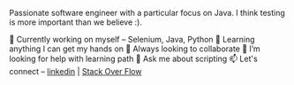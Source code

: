 Passionate software engineer with a particular focus on Java. I think testing is more important than we believe :).

🔭 Currently working on myself – Selenium, Java, Python
🌱 Learning anything I can get my hands on
👯 Always looking to collaborate
🤔 I’m looking for help with learning path
💬 Ask me about scripting
📫 Let's connect – [linkedin](https://www.linkedin.com/in/reza-shahriari-16043643/) | [Stack Over Flow](https://stackoverflow.com/users/10753128/rez-shahr)
